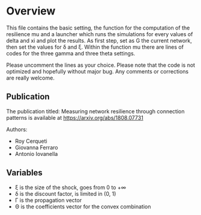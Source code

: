 # Overview
This file contains the basic setting, the function for the computation of the resilience mu and a launcher which runs the simulations for every values of delta and xi and plot the results. As first step, set as G the current network, then set the values for δ and ξ. Within the function mu there are lines of codes for the three gamma and three theta settings.

Please uncomment the lines as your choice. Please note that the code is not optimized and hopefully without major bug.
Any comments or corrections are really welcome.

## Publication
The publication titled: Measuring network resilience through connection patterns is available at https://arxiv.org/abs/1808.07731

Authors:
- Roy Cerqueti
- Giovanna Ferraro
- Antonio Iovanella

## Variables
- ξ is the size of the shock, goes from 0 to +∞
- δ is the discount factor, is limited in (0, 1)
- Γ is the propagation vector
- Θ is the coefficients vector for the convex combination
